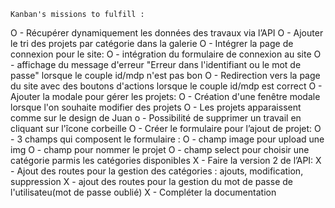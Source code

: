     Kanban's missions to fulfill : 
O    - Récupérer dynamiquement les données des travaux via l’API
O    - Ajouter le tri des projets par catégorie dans la galerie
O    - Intégrer la page de connexion pour le site:
O        - intégration du formulaire de connexion au site
O        - affichage du message d'erreur "Erreur dans l'identifiant ou le mot de passe" lorsque le couple id/mdp n'est pas bon 
O        - Redirection vers la page du site avec des boutons d'actions lorsque le couple id/mdp est correct
O    - Ajouter la modale pour gérer les projets:
O        - Création d'une fenêtre modale lorsque l'on souhaite modifier des projets
O        - Les projets apparaissent comme sur le design de Juan
o        - Possibilité de supprimer un travail en cliquant sur l'îcone corbeille
O    - Créer le formulaire pour l’ajout de projet:
O        - 3 champs qui composent le formulaire : 
O            - champ image pour upload une img
O            - champ pour nommer le projet
O            - champ select pour choisir une catégorie parmis les catégories disponibles
X    - Faire la version 2 de l’API:
X        - Ajout des routes pour la gestion des catégories : ajouts, modification, suppression
X        - ajout des routes pour la gestion du mot de passe de l'utilisateu(mot de passe oublié)
X        - Compléter la documentation